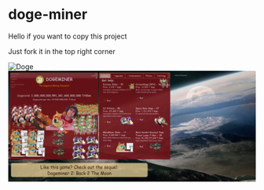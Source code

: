 # doge-miner
Hello if you want to copy this project

Just fork it in the top right corner


<img src="favicon.ico" alt="Doge"> <img src="png4git.png" alt="Screenshot">
